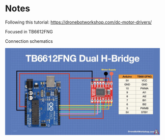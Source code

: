 # Notes

Following this tutorial: https://dronebotworkshop.com/dc-motor-drivers/

Focused in TB6612FNG 

Connection schematics

![connection](image.png)


